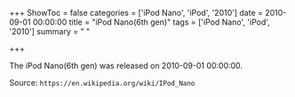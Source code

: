 +++
ShowToc = false
categories = ['iPod Nano', 'iPod', '2010']
date = 2010-09-01 00:00:00
title = "iPod Nano(6th gen)"
tags = ['iPod Nano', 'iPod', '2010']
summary = " "

+++

The iPod Nano(6th gen) was released on 2010-09-01 00:00:00.

Source: `https://en.wikipedia.org/wiki/IPod_Nano`


